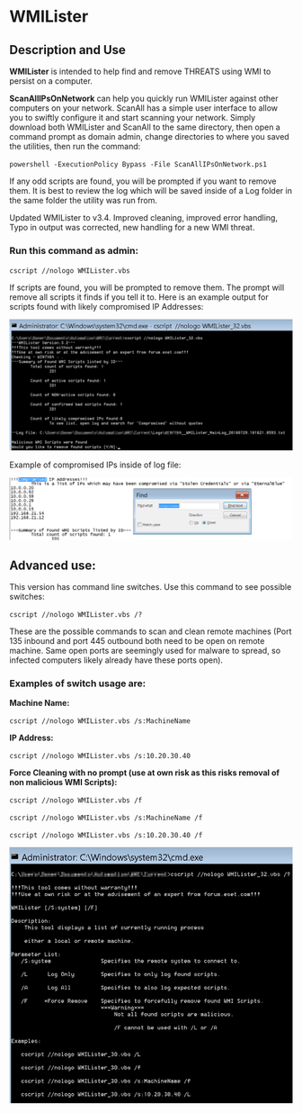 # WMILister

## Description and Use
**WMILister** is intended to help find and remove THREATS using WMI to persist on a computer.


**ScanAllIPsOnNetwork** can help you quickly run WMILister against other computers on your network.  ScanAll has a simple user interface to allow you to swiftly configure it and start scanning your network.  Simply download both WMILister and ScanAll to the same directory, then open a command prompt as domain admin, change directories to where you saved the utilities, then run the command:

`powershell -ExecutionPolicy Bypass -File ScanAllIPsOnNetwork.ps1`

If any odd scripts are found, you will be prompted if you want to remove them.  It is best to review the log which will be saved inside of a Log folder in the same folder the utility was run from.

Updated WMILister to v3.4.  Improved cleaning, improved error handling, Typo in output was corrected, new handling for a new WMI threat.

 

### Run this command as admin:

`cscript //nologo WMILister.vbs`


If scripts are found, you will be prompted to remove them.  The prompt will remove all scripts it finds if you tell it to.  Here is an example output for scripts found with likely compromised IP Addresses:

![WMILister_ShowingDetection](/images/WMILister_ShowingDetection.png)

Example of compromised IPs inside of log file:

![LogShowingCompromised](/images/LogShowingCompromised.png)

## Advanced use:

This version has command line switches.  Use this command to see possible switches:

`cscript //nologo WMILister.vbs /?`

These are the possible commands to scan and clean remote machines (Port 135 inbound and port 445 outbound both need to be open on remote machine.  Same open ports are seemingly used for malware to spread, so infected computers likely already have these ports open).

### Examples of switch usage are:

**Machine Name:**

`cscript //nologo WMILister.vbs /s:MachineName`

**IP Address:**

`cscript //nologo WMILister.vbs /s:10.20.30.40`

**Force Cleaning with no prompt (use at own risk as this risks removal of non malicious WMI Scripts):**

`cscript //nologo WMILister.vbs /f`

`cscript //nologo WMILister.vbs /s:MachineName /f`

`cscript //nologo WMILister.vbs /s:10.20.30.40 /f`

![WMILister_Help](/images/WMILister_Help.png)
